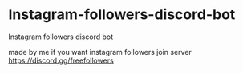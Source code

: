 # Instagram-followers-discord-bot
Instagram followers discord bot


made by me if you want instagram followers join server https://discord.gg/freefollowers
